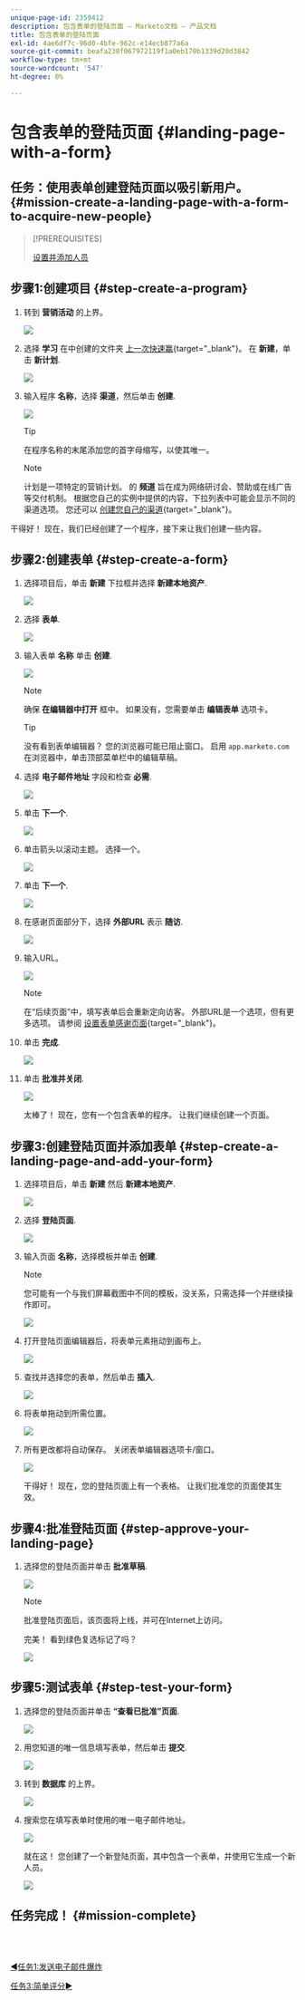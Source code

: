 ```yaml
---
unique-page-id: 2359412
description: 包含表单的登陆页面 — Marketo文档 — 产品文档
title: 包含表单的登陆页面
exl-id: 4ae6df7c-96d0-4bfe-962c-e14ecb877a6a
source-git-commit: beafa230f067972119f1a0eb170b1339d20d3842
workflow-type: tm+mt
source-wordcount: '547'
ht-degree: 0%

---
```


# 包含表单的登陆页面 {#landing-page-with-a-form}

## 任务：使用表单创建登陆页面以吸引新用户。 {#mission-create-a-landing-page-with-a-form-to-acquire-new-people}

>[!PREREQUISITES]
>
>[设置并添加人员](/help/marketo/getting-started/quick-wins/get-set-up-and-add-a-person.md)

## 步骤1:创建项目 {#step-create-a-program}

1. 转到 **营销活动** 的上界。

   ![](assets/landing-page-with-a-form-1.png)

1. 选择 **学习** 在中创建的文件夹 [上一次快速赢](/help/marketo/getting-started/quick-wins/send-an-email.md){target=&quot;_blank&quot;}。 在 **新建**，单击 **新计划**.

   ![](assets/landing-page-with-a-form-2.png)

1. 输入程序 **名称**，选择 **渠道**，然后单击 **创建**.

   ![](assets/landing-page-with-a-form-3.png)

   >[!TIP]
   >
   >在程序名称的末尾添加您的首字母缩写，以使其唯一。

   >[!NOTE]
   >
   >计划是一项特定的营销计划。 的 **频道** 旨在成为网络研讨会、赞助或在线广告等交付机制。 根据您自己的实例中提供的内容，下拉列表中可能会显示不同的渠道选项。 您还可以 [创建您自己的渠道](/help/marketo/product-docs/administration/tags/create-a-program-channel.md){target=&quot;_blank&quot;}。

干得好！ 现在，我们已经创建了一个程序，接下来让我们创建一些内容。

## 步骤2:创建表单 {#step-create-a-form}

1. 选择项目后，单击 **新建** 下拉框并选择 **新建本地资产**.

   ![](assets/landing-page-with-a-form-4.png)

1. 选择 **表单**.

   ![](assets/landing-page-with-a-form-5.png)

1. 输入表单 **名称** 单击 **创建**.

   ![](assets/landing-page-with-a-form-6.png)

   >[!NOTE]
   >
   >确保 **在编辑器中打开** 框中。 如果没有，您需要单击 **编辑表单** 选项卡。

   >[!TIP]
   >
   >没有看到表单编辑器？ 您的浏览器可能已阻止窗口。 启用 `app.marketo.com` 在浏览器中，单击顶部菜单栏中的编辑草稿。

1. 选择 **电子邮件地址** 字段和检查 **必需**.

   ![](assets/landing-page-with-a-form-7.png)

1. 单击 **下一个**.

   ![](assets/landing-page-with-a-form-8.png)

1. 单击箭头以滚动主题。 选择一个。

   ![](assets/landing-page-with-a-form-9.png)

1. 单击 **下一个**.

   ![](assets/landing-page-with-a-form-10.png)

1. 在感谢页面部分下，选择 **外部URL** 表示 **随访**.

   ![](assets/landing-page-with-a-form-11.png)

1. 输入URL。

   ![](assets/landing-page-with-a-form-12.png)

   >[!NOTE]
   >
   >在“后续页面”中，填写表单后会重新定向访客。 外部URL是一个选项，但有更多选项。 请参阅 [设置表单感谢页面](/help/marketo/product-docs/demand-generation/forms/creating-a-form/set-a-form-thank-you-page.md){target=&quot;_blank&quot;}。

1. 单击 **完成**.

   ![](assets/landing-page-with-a-form-13.png)

1. 单击 **批准并关闭**.

   ![](assets/landing-page-with-a-form-14.png)

   太棒了！ 现在，您有一个包含表单的程序。 让我们继续创建一个页面。

## 步骤3:创建登陆页面并添加表单 {#step-create-a-landing-page-and-add-your-form}

1. 选择项目后，单击 **新建** 然后 **新建本地资产**.

   ![](assets/landing-page-with-a-form-15.png)

1. 选择 **登陆页面**.

   ![](assets/landing-page-with-a-form-16.png)

1. 输入页面 **名称**，选择模板并单击 **创建**.

   >[!NOTE]
   >
   >您可能有一个与我们屏幕截图中不同的模板，没关系，只需选择一个并继续操作即可。

   ![](assets/landing-page-with-a-form-17.png)

1. 打开登陆页面编辑器后，将表单元素拖动到画布上。

   ![](assets/landing-page-with-a-form-18.png)

1. 查找并选择您的表单，然后单击 **插入**.

   ![](assets/landing-page-with-a-form-19.png)

1. 将表单拖动到所需位置。

   ![](assets/landing-page-with-a-form-20.png)

1. 所有更改都将自动保存。 关闭表单编辑器选项卡/窗口。

   ![](assets/landing-page-with-a-form-21.png)

   干得好！ 现在，您的登陆页面上有一个表格。 让我们批准您的页面使其生效。

## 步骤4:批准登陆页面 {#step-approve-your-landing-page}

1. 选择您的登陆页面并单击 **批准草稿**.

   ![](assets/landing-page-with-a-form-22.png)

   >[!NOTE]
   >
   >批准登陆页面后，该页面将上线，并可在Internet上访问。

   完美！ 看到绿色复选标记了吗？

   ![](assets/landing-page-with-a-form-23.png)

## 步骤5:测试表单 {#step-test-your-form}

1. 选择您的登陆页面并单击 **“查看已批准”页面**.

   ![](assets/landing-page-with-a-form-24.png)

1. 用您知道的唯一信息填写表单，然后单击 **提交**.

   ![](assets/landing-page-with-a-form-25.png)

1. 转到 **数据库** 的上界。

   ![](assets/landing-page-with-a-form-26.png)

1. 搜索您在填写表单时使用的唯一电子邮件地址。

   ![](assets/landing-page-with-a-form-27.png)

   就在这！ 您创建了一个新登陆页面，其中包含一个表单，并使用它生成一个新人员。

   ![](assets/landing-page-with-a-form-28.png)

## 任务完成！ {#mission-complete}

<br> 

[◄任务1:发送电子邮件爆炸](/help/marketo/getting-started/quick-wins/send-an-email.md)

[任务3:简单评分►](/help/marketo/getting-started/quick-wins/simple-scoring.md)
